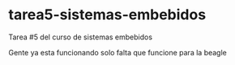 tarea5-sistemas-embebidos
=========================

Tarea #5 del curso de sistemas embebidos

Gente ya esta funcionando solo falta que funcione para la beagle
